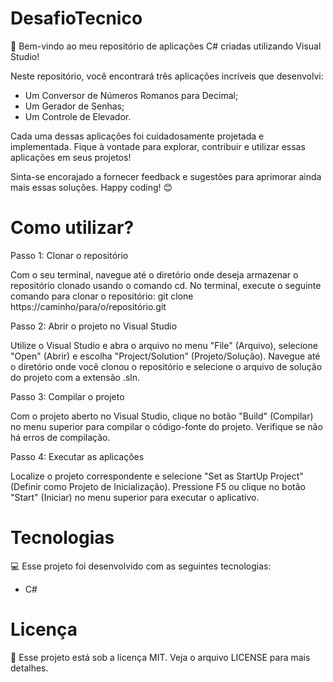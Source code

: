 # DesafioTecnico

🚀 Bem-vindo ao meu repositório de aplicações C# criadas utilizando Visual Studio!

Neste repositório, você encontrará três aplicações incríveis que desenvolvi: 

- Um Conversor de Números Romanos para Decimal;
- Um Gerador de Senhas;
- Um Controle de Elevador.

Cada uma dessas aplicações foi cuidadosamente projetada e implementada. Fique à vontade para explorar, contribuir e utilizar essas aplicações em seus projetos! 

Sinta-se encorajado a fornecer feedback e sugestões para aprimorar ainda mais essas soluções. Happy coding! 😊

# Como utilizar?

Passo 1: Clonar o repositório

Com o seu terminal, navegue até o diretório onde deseja armazenar o repositório clonado usando o comando cd. No terminal, execute o seguinte comando para clonar o repositório: git clone https://caminho/para/o/repositório.git

Passo 2: Abrir o projeto no Visual Studio

Utilize o Visual Studio e abra o arquivo no menu "File" (Arquivo), selecione "Open" (Abrir) e escolha "Project/Solution" (Projeto/Solução). Navegue até o diretório onde você clonou o repositório e selecione o arquivo de solução do projeto com a extensão .sln.

Passo 3: Compilar o projeto

Com o projeto aberto no Visual Studio, clique no botão "Build" (Compilar) no menu superior para compilar o código-fonte do projeto. Verifique se não há erros de compilação.

Passo 4: Executar as aplicações

Localize o projeto correspondente e selecione "Set as StartUp Project" (Definir como Projeto de Inicialização). Pressione F5 ou clique no botão "Start" (Iniciar) no menu superior para executar o aplicativo.



# Tecnologias 

💻 Esse projeto foi desenvolvido com as seguintes tecnologias:
- C#

# Licença
📝 Esse projeto está sob a licença MIT. Veja o arquivo LICENSE para mais detalhes.

